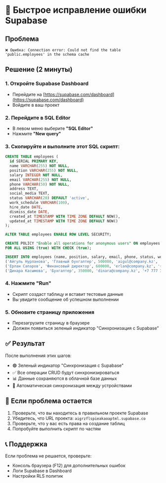 # 🚨 Быстрое исправление ошибки Supabase

## Проблема
```
❌ Ошибка: Connection error: Could not find the table 'public.employees' in the schema cache
```

## Решение (2 минуты)

### 1. Откройте Supabase Dashboard
- Перейдите на [https://supabase.com/dashboard](https://supabase.com/dashboard)
- Войдите в ваш проект

### 2. Перейдите в SQL Editor
- В левом меню выберите **"SQL Editor"**
- Нажмите **"New query"**

### 3. Скопируйте и выполните этот SQL скрипт:

```sql
CREATE TABLE employees (
  id SERIAL PRIMARY KEY,
  name VARCHAR(255) NOT NULL,
  position VARCHAR(255) NOT NULL,
  salary INTEGER NOT NULL,
  email VARCHAR(255) NOT NULL,
  phone VARCHAR(50) NOT NULL,
  address TEXT,
  social_media TEXT,
  status VARCHAR(20) DEFAULT 'active',
  work_schedule VARCHAR(100),
  hire_date DATE,
  dismiss_date DATE,
  created_at TIMESTAMP WITH TIME ZONE DEFAULT NOW(),
  updated_at TIMESTAMP WITH TIME ZONE DEFAULT NOW()
);

ALTER TABLE employees ENABLE ROW LEVEL SECURITY;

CREATE POLICY "Enable all operations for anonymous users" ON employees
FOR ALL USING (true) WITH CHECK (true);

INSERT INTO employees (name, position, salary, email, phone, status, work_schedule, hire_date) VALUES
('Айгуль Нурланова', 'Главный бухгалтер', 500000, 'aigul@company.kz', '+7 777 123 4567', 'active', 'full-time', '2023-01-15'),
('Ерлан Сапаров', 'Финансовый директор', 600000, 'erlan@company.kz', '+7 777 234 5678', 'active', 'full-time', '2022-11-20'),
('Динара Касымова', 'Бухгалтер', 350000, 'dinara@company.kz', '+7 777 345 6789', 'active', 'full-time', '2023-03-10');
```

### 4. Нажмите "Run"
- Скрипт создаст таблицу и вставит тестовые данные
- Вы увидите сообщение об успешном выполнении

### 5. Обновите страницу приложения
- Перезагрузите страницу в браузере
- Должен появиться зеленый индикатор "Синхронизация с Supabase"

## ✅ Результат
После выполнения этих шагов:
- 🟢 Зеленый индикатор "Синхронизация с Supabase"
- ✅ Все операции CRUD будут синхронизироваться
- 📊 Данные сохраняются в облачной базе данных
- 🔄 Автоматическая синхронизация между устройствами

## 🔧 Если проблема остается
1. Проверьте, что вы находитесь в правильном проекте Supabase
2. Убедитесь, что URL проекта: `aigrzflspieakaoaptml.supabase.co`
3. Проверьте, что у вас есть права на создание таблиц
4. Попробуйте выполнить скрипт по частям

## 📞 Поддержка
Если проблема не решается, проверьте:
- Консоль браузера (F12) для дополнительных ошибок
- Логи Supabase в Dashboard
- Настройки RLS политик
